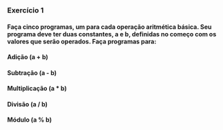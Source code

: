 ### Exercício 1

#### Faça cinco programas, um para cada operação aritmética básica. Seu programa deve ter duas constantes, a e b, definidas no começo com os valores que serão operados. Faça programas para:
####   Adição (a + b)
####   Subtração (a - b)
####   Multiplicação (a * b)
####   Divisão (a / b)
####   Módulo (a % b)